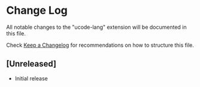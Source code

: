 # Change Log

All notable changes to the "ucode-lang" extension will be documented in this file.

Check [Keep a Changelog](http://keepachangelog.com/) for recommendations on how to structure this file.

## [Unreleased]

- Initial release